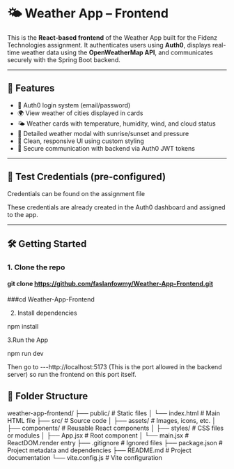 # 🌤️ Weather App – Frontend

This is the **React-based frontend** of the Weather App built for the Fidenz Technologies assignment. It authenticates users using **Auth0**, displays real-time weather data using the **OpenWeatherMap API**, and communicates securely with the Spring Boot backend.

---

## 🚀 Features

- 🔐 Auth0 login system (email/password)
- 🌍 View weather of cities displayed in cards
- 🌤️ Weather cards with temperature, humidity, wind, and cloud status
- 💬 Detailed weather modal with sunrise/sunset and pressure
- 🎨 Clean, responsive UI using custom styling
- 🔗 Secure communication with backend via Auth0 JWT tokens

---

## 🧪 Test Credentials (pre-configured)

Credentials can be found on the assignment file 

These credentials are already created in the Auth0 dashboard and assigned to the app.

---

## 🛠️ Getting Started

### 1. Clone the repo

#### git clone https://github.com/faslanfowmy/Weather-App-Frontend.git
###cd Weather-App-Frontend

2. Install dependencies

npm install

3.Run the App

npm run dev


 Then go to ---http://localhost:5173 (This is the port allowed in the backend server) so run the frontend on this port itself.


## 📁 Folder Structure

weather-app-frontend/
├── public/                     # Static files
│   └── index.html              # Main HTML file
├── src/                        # Source code
│   ├── assets/                 # Images, icons, etc.
│   ├── components/             # Reusable React components
│   ├── styles/                 # CSS files or modules
│   ├── App.jsx                 # Root component
│   └── main.jsx                # ReactDOM.render entry
├── .gitignore                  # Ignored files
├── package.json                # Project metadata and dependencies
├── README.md                   # Project documentation
└── vite.config.js              # Vite configuration






